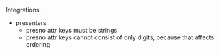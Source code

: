 Integrations

* presenters
  * presno attr keys must be strings
  * presno attr keys cannot consist of only digits, because that affects ordering  
